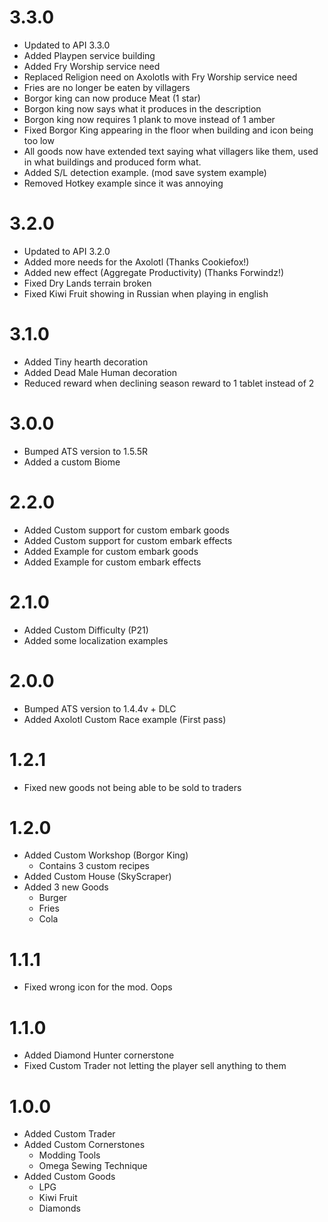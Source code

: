 # 3.3.0
- Updated to API 3.3.0
- Added Playpen service building
- Added Fry Worship service need
- Replaced Religion need on Axolotls with Fry Worship service need
- Fries are no longer be eaten by villagers
- Borgor king can now produce Meat (1 star)
- Borgon king now says what it produces in the description
- Borgon king now requires 1 plank to move instead of 1 amber
- Fixed Borgor King appearing in the floor when building and icon being too low
- All goods now have extended text saying what villagers like them, used in what buildings and produced form what.
- Added S/L detection example. (mod save system example)
- Removed Hotkey example since it was annoying

# 3.2.0
- Updated to API 3.2.0
- Added more needs for the Axolotl (Thanks Cookiefox!)
- Added new effect (Aggregate Productivity) (Thanks Forwindz!)
- Fixed Dry Lands terrain broken
- Fixed Kiwi Fruit showing in Russian when playing in english

# 3.1.0
- Added Tiny hearth decoration
- Added Dead Male Human decoration
- Reduced reward when declining season reward to 1 tablet instead of 2

# 3.0.0
- Bumped ATS version to 1.5.5R
- Added a custom Biome

# 2.2.0
- Added Custom support for custom embark goods
- Added Custom support for custom embark effects
- Added Example for custom embark goods
- Added Example for custom embark effects

# 2.1.0
- Added Custom Difficulty (P21)
- Added some localization examples

# 2.0.0
- Bumped ATS version to 1.4.4v + DLC
- Added Axolotl Custom Race example (First pass)

# 1.2.1
- Fixed new goods not being able to be sold to traders

# 1.2.0
- Added Custom Workshop (Borgor King)
  - Contains 3 custom recipes
- Added Custom House (SkyScraper) 
- Added 3 new Goods
  - Burger
  - Fries
  - Cola

# 1.1.1
- Fixed wrong icon for the mod. Oops

# 1.1.0
- Added Diamond Hunter cornerstone
- Fixed Custom Trader not letting the player sell anything to them

# 1.0.0
- Added Custom Trader
- Added Custom Cornerstones
  - Modding Tools
  - Omega Sewing Technique
- Added Custom Goods
  - LPG
  - Kiwi Fruit
  - Diamonds
